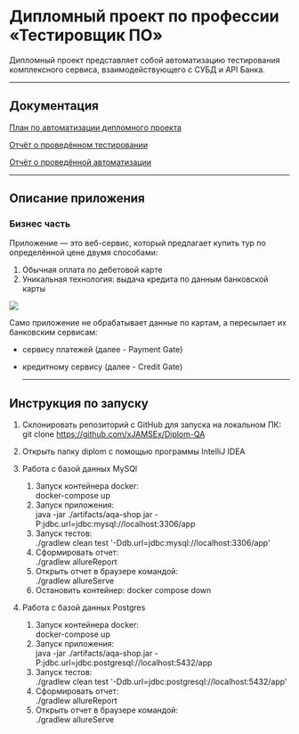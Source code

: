 # Дипломный проект по профессии «Тестировщик ПО»

Дипломный проект представляет собой автоматизацию тестирования комплексного сервиса, взаимодействующего с СУБД и API Банка.

---
## Документация
[План по автоматизации дипломного проекта](https://github.com/xJAMSEx/Diplom-QA/blob/main/documents/Plan.md)

[Отчёт о проведённом тестировании](https://github.com/xJAMSEx/Diplom-QA/blob/main/documents/Report.md)

[Отчёт о проведённой автоматизации](https://github.com/xJAMSEx/Diplom-QA/blob/main/documents/Summary.md)

---

## Описание приложения

### Бизнес часть

Приложение — это веб-сервис, который предлагает купить тур по определённой цене двумя способами:

1. Обычная оплата по дебетовой карте
2. Уникальная технология: выдача кредита по данным банковской карты

![](https://raw.githubusercontent.com/netology-code/qa-diploma/master/pic/service.png)


Само приложение не обрабатывает данные по картам, а пересылает их банковским сервисам:

* сервису платежей (далее - Payment Gate)
* кредитному сервису (далее - Credit Gate)

  ---

## Инструкция по запуску

1. Склонировать репозиторий с GitHub для запуска на локальном ПК:
   git clone https://github.com/xJAMSEx/Diplom-QA

2. Открыть папку diplom с помощью программы IntelliJ IDEA

3. Работа с базой данных MySQl
   1) Запуск контейнера docker:  
      docker-compose up
   2) Запуск приложения:  
      java -jar ./artifacts/aqa-shop.jar -P:jdbc.url=jdbc:mysql://localhost:3306/app
   3) Запуск тестов:  
      ./gradlew clean test '-Ddb.url=jdbc:mysql://localhost:3306/app'
   4) Сформировать отчет:  
      ./gradlew allureReport
   5) Открыть отчет в браузере командой:  
      ./gradlew allureServe
   6) Остановить контейнер:
      docker compose down

4. Работа с базой данных Postgres
    1) Запуск контейнера docker:  
       docker-compose up
    2) Запуск приложения:  
       java -jar ./artifacts/aqa-shop.jar -P:jdbc.url=jdbc:postgresql://localhost:5432/app
    3) Запуск тестов:  
       ./gradlew clean test '-Ddb.url=jdbc:postgresql://localhost:5432/app'
    4) Сформировать отчет:  
       ./gradlew allureReport
    5) Открыть отчет в браузере командой:  
       ./gradlew allureServe
